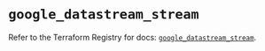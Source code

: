 # `google_datastream_stream`

Refer to the Terraform Registry for docs: [`google_datastream_stream`](https://registry.terraform.io/providers/hashicorp/google-beta/5.21.0/docs/resources/google_datastream_stream).

